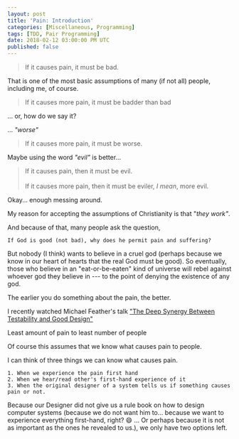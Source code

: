 ```yaml
---
layout: post
title: 'Pain: Introduction'
categories: [Miscellaneous, Programming]
tags: [TDD, Pair Programming]
date: 2018-02-12 03:00:00 PM UTC
published: false
---
```


<!-- February 28, 2018 11:00:00 PM Philippine Time -->


<!--more-->


> If it causes pain, it must be bad.

That is one of the most basic assumptions of many (if not all) people, including me, of course.

> If it causes more pain, it must be badder than bad

... or, how do we say it? 

... _"worse"_

> If it causes more pain, it must be worse.

Maybe using the word _"evil"_ is better...

> If it causes pain, then it must be evil.
<br /><br />
> If it causes more pain, then it must be eviler, _I mean_, more evil.

Okay... enough messing around.






My reason for accepting the assumptions of Christianity is that "_they work"_.





And because of that, many people ask the question,

	If God is good (not bad), why does he permit pain and suffering?






But nobody (I think) wants to believe in a cruel god (perhaps because we know in our heart of hearts that the real God must be good). So eventually, those who believe in an "eat-or-be-eaten" kind of universe will rebel against whoever god they believe in --- to the point of denying the existence of any god.




The earlier you do something about the pain, the better.




I recently watched Michael Feather's talk ["The Deep Synergy Between Testability and Good Design"](https://www.youtube.com/watch?v=4cVZvoFGJTU)









Least amount of pain to least number of people

Of course this assumes that we know what causes pain to people.

I can think of three things we can know what causes pain.

	1. When we experience the pain first hand
	2. When we hear/read other's first-hand experience of it
	3. When the original designer of a system tells us if something causes pain or not.


Because our Designer did not give us a rule book on how to design computer systems (because we do not want him to... because we want to experience everything first-hand, right? :smile: ... Or perhaps because it is not as important as the ones he revealed to us.), we only have two options left.



